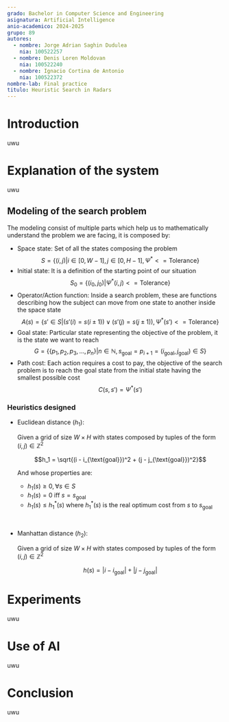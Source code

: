 ```yaml
---
grado: Bachelor in Computer Science and Engineering
asignatura: Artificial Intelligence
anio-academico: 2024-2025
grupo: 89
autores:
  - nombre: Jorge Adrian Saghin Dudulea
    nia: 100522257
  - nombre: Denis Loren Moldovan
    nia: 100522240
  - nombre: Ignacio Cortina de Antonio
    nia: 100522372
nombre-lab: Final practice
titulo: Heuristic Search in Radars
---
```


# Introduction

uwu

# Explanation of the system

uwu

## Modeling of the search problem

The modeling consist of multiple parts which help us to mathematically understand the problem we are facing, it is composed by:

- Space state: Set of all the states composing the problem
$$
S = \{(i,j) | i \in [0, W-1], j \in [0, H-1], \Psi^* <= \text{Tolerance}\}
$$
- Initial state: It is a definition of the starting point of our situation
$$
S_0 = \{(i_0, j_0) | \Psi^*  (i, j) <= \text{Tolerance}\}
$$
- Operator/Action function: Inside a search problem, these are functions describing how the subject can move from one state to another inside the space state
$$
  A(s) = \{s' \in  S  |(s'(i) = s(i \pm 1)) \lor (s'(j) = s(j \pm 1)), \Psi^*(s') <= \text{Tolerance}\}
$$
- Goal state: Particular state representing the objective of the problem, it is the state we want to reach
$$
G = \{\{p_1, p_2, p_3, ..., p_n\} | n  \in  \mathbb{N}, s_{\text{goal}} = p_{i+1} = (i_{\text{goal}}, j_{\text{goal}})  \in  S\}
$$
- Path cost: Each action requires a cost to pay, the objective of the search problem is to reach the goal state from the initial state having the smallest possible cost
$$
C(s, s') = \Psi^*(s')
$$


### Heuristics designed

- Euclidean distance $(h_1)$:
  
  Given a grid of size $W \times H$ with states composed by tuples of the form $(i, j)  \in  \mathbb{Z}^2$

  $$h_1 = \sqrt{(i - i_{\text{goal}})^2 + (j - j_{\text{goal}})^2}$$

  And whose properties are:
    - $h_1 (s) \geq 0,  \forall s \in S$
    - $h_1 (s) = 0 \text{ iff } s = s_{\text{goal}}$
    - $h_1 (s) \leq h_1^*(s)$ where $h_1^*(s)$ is the real optimum cost from $s$ to $s_{\text{goal}}$

&nbsp;

- Manhattan distance $(h_2)$:
  
  Given a grid of size $W \times H$ with states composed by tuples of the form $(i, j)  \in  \mathbb{Z}^2$
  
  $$h(s) = |i - i_{\text{goal}} | + | j - j_{\text{goal}}|$$

# Experiments

uwu

# Use of AI

uwu

# Conclusion

uwu
